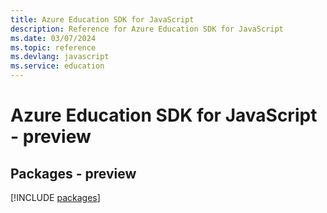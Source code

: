 ```yaml
---
title: Azure Education SDK for JavaScript
description: Reference for Azure Education SDK for JavaScript
ms.date: 03/07/2024
ms.topic: reference
ms.devlang: javascript
ms.service: education
---
```

# Azure Education SDK for JavaScript - preview
## Packages - preview
[!INCLUDE [packages](education-index.md)]